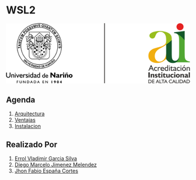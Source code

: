 # WSL2

![Img_01](Img/Img_01.png)

## Agenda
1. [Arquitectura][1_0]
1. [Ventajas][1_1]
1. [Instalacion][1_2]

[1_0]:https://github.com/JhonFabioEC/WSL2/tree/main/1-Arquitectura

[1_1]:https://github.com/JhonFabioEC/WSL2/tree/main/2-Ventajas

[1_2]:https://github.com/JhonFabioEC/WSL2/tree/main/3-Instalacion

## Realizado Por
1. [Errol Vladimir Garcia Silva][1_3]
1. [Diego Marcelo Jimenez Melendez][1_4]
1. [Jhon Fabio España Cortes][1_5]

[1_3]:https://github.com/Errol-Garcia

[1_4]:https://github.com/jimdgo12

[1_5]:https://github.com/JhonFabioEC